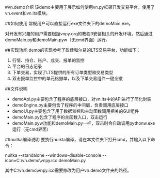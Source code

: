 #vn.demo介绍
该demo主要用于展示如何使用vn.py框架开发交易平台，使用了vn.event和vn.lts模块。

##如何使用
常规用户可以直接运行exe文件夹下的demoMain.exe。

对开发有兴趣的用户需要根据vnpy.org的教程3安装相关的开发环境，然后通过demoMain.py和demoMain.pyw（无cmd界面）运行。

##实现功能
demo的实现参考了盈佳和尔易的LTS交易平台，功能如下：

1. 行情、持仓、账户、成交、报单的监控
2. 平台的日志记录
3. 下单交易，实现了LTS提供的所有订单类型和交易类型
4. 双击报单监控中的单元格撤单，以及下单交易组件一键全撤

##文件说明

 - demoApi.py主要包含了程序的底层接口，对vn.lts中的API进行了简化封装
 - demoEngine.py主要包含了程序的中间层，负责调用底层接口
 - demoUi.py主要包含了用于数据监控和主动函数调用相关的GUI组件
 - demoMain.py包含了程序的主函数入口，双击运行
 - demoMain.pyw功能和demoMain.py一样，双击时会自动调用pythonw.exe运行（无cmd界面）

##nuitka编译说明
要执行nuikta编译，请在本文件夹下打开cmd，并输入以下命令：

nuitka --standalone --windows-disable-console --icon=C:\vn.demo\vnpy.ico demoMain.py

其中C:\vn.demo\vnpy.ico需要修改为用户vn.demo文件夹的路径。




